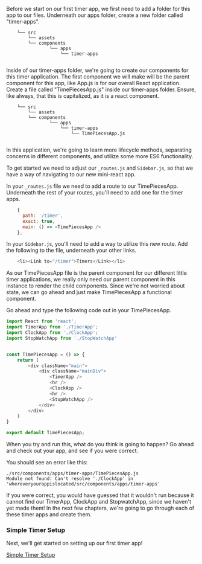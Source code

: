 Before we start on our first timer app, we first need to add a folder for this app to our files. Underneath our apps folder, create a new folder called "timer-apps".

```
    └── src
        └── assets
        └── components
                └── apps
                    └── timer-apps
       
```

Inside of our timer-apps folder, we're going to create our components for this timer application. The first component we will make will be the parent component for this app, like App.js is for our overall React application. Create a file called "TimePiecesApp.js" inside our timer-apps folder. Ensure, like always, that this is capitalized, as it is a react component.  

```
    └── src
        └── assets
        └── components
                └── apps
                    └── timer-apps
                        └── TimePiecesApp.js
       
```

In this application, we're going to learn more lifecycle methods, separating concerns in different components, and utilize some more ES6 functionality.

To get started we need to adjust our `_routes.js` and `Sidebar.js`, so that we have a way of navigating to our new mini-react app.

In your `_routes.js` file we need to add a route to our TimePiecesApp. Underneath the rest of your routes, you'll need to add one for the timer apps.

```js
    {
      path: '/timer',
      exact: true,
      main: () => <TimePiecesApp />
    },
``` 

In your `Sidebar.js`, you'll need to add a way to utilize this new route. Add the following to the file, underneath your other links. 

```js
    <li><Link to="/timer">Timers</Link></li>
```

As our TimePiecesApp file is the parent component for our different little timer applications, we really only need our parent component in this instance to render the child components. Since we're not worried about state, we can go ahead and just make TimePiecesApp a functional component. 

Go ahead and type the following code out in your TimePiecesApp.

```js
import React from 'react';
import TimerApp from './TimerApp';
import ClockApp from './ClockApp';
import StopWatchApp from './StopWatchApp'


const TimePiecesApp = () => {
    return (
        <div className="main">
            <div className="mainDiv">
                <TimerApp />
                <hr />
                <ClockApp />
                <hr />
                <StopWatchApp />
            </div>
        </div>
    )
}

export default TimePiecesApp;

```

When you try and run this, what do you think is going to happen? Go ahead and check out your app, and see if you were correct.


You should see an error like this: 

```
./src/components/apps/timer-apps/TimePiecesApp.js
Module not found: Can't resolve './ClockApp' in 'whereveryourappislocated/src/components/apps/timer-apps'
```
If you were correct, you would have guessed that it wouldn't run because it cannot find our TimerApp, ClockApp and StopwatchApp, since we haven't yet made them! In the next few chapters, we're going to go through each of these timer apps and create them.

### Simple Timer Setup
Next, we'll get started on setting up our first timer app!

[Simple Timer Setup](1.1-simple-timer.md)